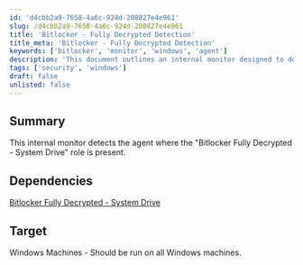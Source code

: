 ```yaml
---
id: 'd4cbb2a9-7658-4a6c-924d-208827e4e961'
slug: /d4cbb2a9-7658-4a6c-924d-208827e4e961
title: 'Bitlocker - Fully Decrypted Detection'
title_meta: 'Bitlocker - Fully Decrypted Detection'
keywords: ['bitlocker', 'monitor', 'windows', 'agent']
description: 'This document outlines an internal monitor designed to detect the agent where the "Bitlocker Fully Decrypted - System Drive" role is present on Windows machines. It provides insights into the dependencies and target systems for effective monitoring.'
tags: ['security', 'windows']
draft: false
unlisted: false
---
```


## Summary

This internal monitor detects the agent where the "Bitlocker Fully Decrypted - System Drive" role is present.

## Dependencies

[Bitlocker Fully Decrypted - System Drive](/docs/7bd935f9-13db-4189-b119-276635e4d5cb)

## Target

Windows Machines - Should be run on all Windows machines.